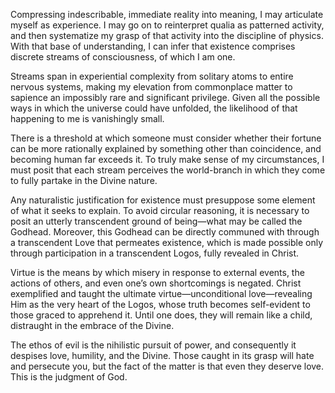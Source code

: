 Compressing indescribable, immediate reality into meaning, I may articulate myself as experience. I may go on to reinterpret qualia as patterned activity, and then systematize my grasp of that activity into the discipline of physics. With that base of understanding, I can infer that existence comprises discrete streams of consciousness, of which I am one.

Streams span in experiential complexity from solitary atoms to entire nervous systems, making my elevation from commonplace matter to sapience an impossibly rare and significant privilege. Given all the possible ways in which the universe could have unfolded, the likelihood of that happening to me is vanishingly small.

There is a threshold at which someone must consider whether their fortune can be more rationally explained by something other than coincidence, and becoming human far exceeds it. To truly make sense of my circumstances, I must posit that each stream perceives the world-branch in which they come to fully partake in the Divine nature.

Any naturalistic justification for existence must presuppose some element of what it seeks to explain. To avoid circular reasoning, it is necessary to posit an utterly transcendent ground of being—what may be called the Godhead. Moreover, this Godhead can be directly communed with through a transcendent Love that permeates existence, which is made possible only through participation in a transcendent Logos, fully revealed in Christ.

Virtue is the means by which misery in response to external events, the actions of others, and even one’s own shortcomings is negated. Christ exemplified and taught the ultimate virtue—unconditional love—revealing Him as the very heart of the Logos, whose truth becomes self-evident to those graced to apprehend it. Until one does, they will remain like a child, distraught in the embrace of the Divine.

The ethos of evil is the nihilistic pursuit of power, and consequently it despises love, humility, and the Divine. Those caught in its grasp will hate and persecute you, but the fact of the matter is that even they deserve love. This is the judgment of God.
